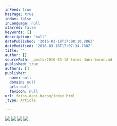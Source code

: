```yaml
---
inFeed: true
hasPage: true
inNav: false
inLanguage: null
starred: false
keywords: []
description: 'null'
datePublished: '2016-03-18T17:08:10.886Z'
dateModified: '2016-03-18T17:07:34.780Z'
title: ''
author: []
sourcePath: _posts/2016-03-18-fotos-dani-baron.md
published: true
authors: []
publisher:
  name: null
  domain: null
  url: null
  favicon: null
url: fotos-dani-baron/index.html
_type: Article

---
```

![](https://the-grid-user-content.s3-us-west-2.amazonaws.com/f0514948-1c7b-4b27-9c03-a1fd5e4cfcaa.png)
![](https://the-grid-user-content.s3-us-west-2.amazonaws.com/ee0dd463-3ef4-452e-986d-1ba24f84c162.png)
![](https://the-grid-user-content.s3-us-west-2.amazonaws.com/6f9faf7f-ab28-44f9-b29c-404d3e574916.png)
![](https://the-grid-user-content.s3-us-west-2.amazonaws.com/e03a9567-4ace-4910-9e03-fb45094fb1b7.png)